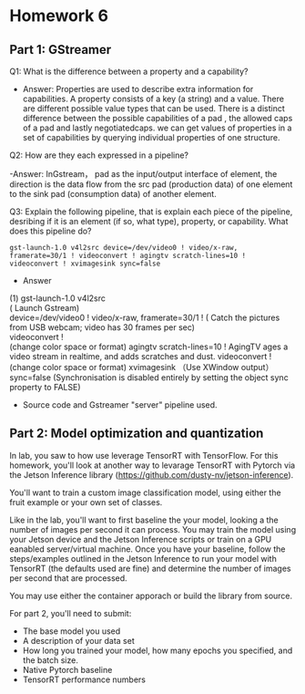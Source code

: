 # Homework 6


## Part 1: GStreamer

Q1: What is the difference between a property and a capability?  

- Answer: Properties are used to describe extra information for capabilities. A property consists of a key (a string) and a value. There are different possible value types that can be used. There is a distinct difference between the possible capabilities of a pad , the allowed caps of a pad and lastly negotiatedcaps. we can get values of properties in a set of capabilities by querying individual properties of one structure.

Q2: How are they each expressed in a pipeline?

-Answer: InGstream， pad as the input/output interface of element, the direction is the data flow from the src pad (production data) of one element to the sink pad (consumption data) of another element.


Q3: Explain the following pipeline, that is explain each piece of the pipeline, desribing if it is an element (if so, what type), property, or capability.  What does this pipeline do?

```
gst-launch-1.0 v4l2src device=/dev/video0 ! video/x-raw, framerate=30/1 ! videoconvert ! agingtv scratch-lines=10 ! videoconvert ! xvimagesink sync=false
```

- Answer

(1) gst-launch-1.0 v4l2src \
( Launch Gstream) \
device=/dev/video0 !  video/x-raw, framerate=30/1 ! 
( Catch the pictures from USB webcam; video has 30 frames per sec)  
videoconvert !  
(change color space or format) 
agingtv  scratch-lines=10 ! 
AgingTV ages a video stream in realtime, and adds scratches and dust.
videoconvert ! 
(change color space or format) 
xvimagesink 
（Use XWindow output） 
sync=false
(Synchronisation is disabled entirely by setting the object sync property to FALSE)


- Source code and Gstreamer "server" pipeline used.



















## Part 2: Model optimization and quantization

In lab, you saw to how use leverage TensorRT with TensorFlow.  For this homework, you'll look at another way to levarage TensorRT with Pytorch via the Jetson Inference library (https://github.com/dusty-nv/jetson-inference).

You'll want to train a custom image classification model, using either the fruit example or your own set of classes.

Like in the lab, you'll want to first baseline the your model, looking a the number of images per second it can process.  You may train the model using your Jetson device and the Jetson Inference scripts or train on a GPU eanabled server/virtual machine.  Once you have your baseline, follow the steps/examples outlined in the Jetson Inference to run your model with TensorRT (the defaults used are fine) and determine the number of images per second that are processed.

You may use either the container apporach or build the library from source.

For part 2, you'll need to submit:
- The base model you used
- A description of your data set
- How long you trained your model, how many epochs you specified, and the batch size.
- Native Pytorch baseline
- TensorRT performance numbers

